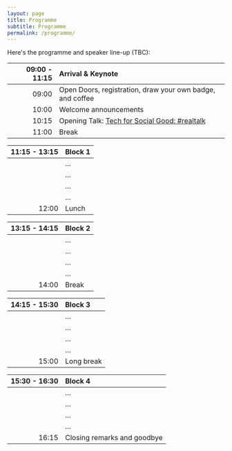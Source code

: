 ```yaml
---
layout: page
title: Programme
subtitle: Programme
permalink: /programme/
---
```


Here's the programme and speaker line-up (TBC):

| 09:00 - 11:15 | **Arrival & Keynote**                                                                 |
|--------------:|:--------------------------------------------------------------------------------------|
| 09:00         | Open Doors, registration, draw your own badge, and coffee                             |
| 10:00         | Welcome announcements                                                                 |
| 10:15         | Opening Talk: [Tech for Social Good: #realtalk](/talks#tech-for-social-good-realtalk) |
| 11:00         | Break                                                                                 |

| 11:15 - 13:15 | **Block 1**                                                                           |
|--------------:|:--------------------------------------------------------------------------------------|
|               | ... |
|               | ... |
|               | ... |
|               | ... |
| 12:00         | Lunch                                                                                 |

| 13:15 - 14:15 | **Block 2**                                                                           |
|--------------:|:--------------------------------------------------------------------------------------|
|               | ... |
|               | ... |
|               | ... |
|               | ... |
| 14:00         | Break                                                                                 |

| 14:15 - 15:30 | **Block 3**                                                                           |
|--------------:|:--------------------------------------------------------------------------------------|
|               | ... |
|               | ... |
|               | ... |
|               | ... |
| 15:00         | Long break                                                                            |

| 15:30 - 16:30 | **Block 4**                                                                           |
|--------------:|:--------------------------------------------------------------------------------------|
|               | ... |
|               | ... |
|               | ... |
|               | ... |
| 16:15         | Closing remarks and goodbye                                                           |
